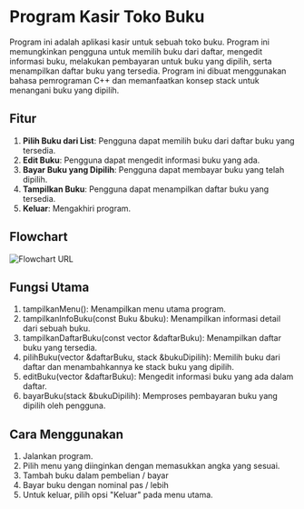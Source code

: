 # Program Kasir Toko Buku

Program ini adalah aplikasi kasir untuk sebuah toko buku. Program ini memungkinkan pengguna untuk memilih buku dari daftar, mengedit informasi buku, melakukan pembayaran untuk buku yang dipilih, serta menampilkan daftar buku yang tersedia. Program ini dibuat menggunakan bahasa pemrograman C++ dan memanfaatkan konsep stack untuk menangani buku yang dipilih.

## Fitur

1. **Pilih Buku dari List**: Pengguna dapat memilih buku dari daftar buku yang tersedia.
2. **Edit Buku**: Pengguna dapat mengedit informasi buku yang ada.
3. **Bayar Buku yang Dipilih**: Pengguna dapat membayar buku yang telah dipilih.
4. **Tampilkan Buku**: Pengguna dapat menampilkan daftar buku yang tersedia.
5. **Keluar**: Mengakhiri program.

## Flowchart

![Flowchart URL](https://example.com/flowchart.png)

## Fungsi Utama

1. tampilkanMenu(): Menampilkan menu utama program.
2. tampilkanInfoBuku(const Buku &buku): Menampilkan informasi detail dari sebuah buku.
3. tampilkanDaftarBuku(const vector<Buku> &daftarBuku): Menampilkan daftar buku yang tersedia.
4. pilihBuku(vector<Buku> &daftarBuku, stack<Buku> &bukuDipilih): Memilih buku dari daftar dan menambahkannya ke stack buku yang dipilih.
5. editBuku(vector<Buku> &daftarBuku): Mengedit informasi buku yang ada dalam daftar.
6. bayarBuku(stack<Buku> &bukuDipilih): Memproses pembayaran buku yang dipilih oleh pengguna.

## Cara Menggunakan

1. Jalankan program.
2. Pilih menu yang diinginkan dengan memasukkan angka yang sesuai.
3. Tambah buku dalam pembelian / bayar
4. Bayar buku dengan nominal pas / lebih
5. Untuk keluar, pilih opsi "Keluar" pada menu utama.
